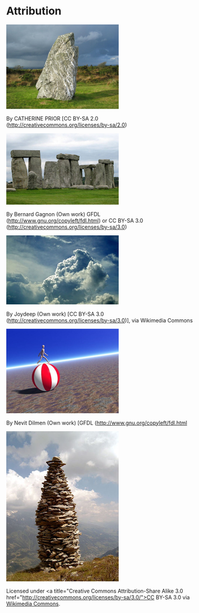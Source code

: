 # Attribution

<a title="CATHERINE PRIOR [CC BY-SA 2.0 (http://creativecommons.org/licenses/by-sa/2.0)], via Wikimedia Commons" 
href="https://commons.wikimedia.org/wiki/File%3ASt_Breock_Down_Monolith_-_Standing_Stone_-_geograph.org.uk_-_109844.jpg">
<img width="300" alt="St Breock Down Monolith - Standing Stone - geograph.org.uk - 109844" src="St_Breock_Down_Monolith.jpg"/>
</a>

By CATHERINE PRIOR [CC BY-SA 2.0 (http://creativecommons.org/licenses/by-sa/2.0)

<a title="By Bernard Gagnon (Own work) [GFDL (http://www.gnu.org/copyleft/fdl.html) or CC BY-SA 3.0 (http://creativecommons.org/licenses/by-sa/3.0)], via Wikimedia Commons" 
href="https://commons.wikimedia.org/wiki/File%3AStonehenge_02.jpg">
<img width="300" alt="Stonehenge 02" src="512px-Stonehenge_02.jpg"/></a>

By Bernard Gagnon (Own work) GFDL (http://www.gnu.org/copyleft/fdl.html) or CC BY-SA 3.0 (http://creativecommons.org/licenses/by-sa/3.0)

<a title="By Joydeep (Own work) [CC BY-SA 3.0 (http://creativecommons.org/licenses/by-sa/3.0)], via Wikimedia Commons" 
href="https://commons.wikimedia.org/wiki/File%3ACumulus_cloud_before_rain.jpg">
<img width="300" alt="Cumulus cloud before rain" src="Cumulus_cloud_before_rain.jpg"/></a>

By Joydeep (Own work) [CC BY-SA 3.0 (http://creativecommons.org/licenses/by-sa/3.0)], via Wikimedia Commons

<a title="By Nevit Dilmen (Own work) [GFDL (http://www.gnu.org/copyleft/fdl.html) or CC-BY-SA-3.0 (http://creativecommons.org/licenses/by-sa/3.0/)], via Wikimedia Commons" 
href="https://commons.wikimedia.org/wiki/File%3AUnstable_walk.jpg">
<img width="300" alt="Unstable walk" src="Unstable_walk.jpg"/></a>

By Nevit Dilmen (Own work) [GFDL (http://www.gnu.org/copyleft/fdl.html

<a href="https://commons.wikimedia.org/wiki/File:Cairn_at_Garvera,_Surselva,_Graubuenden,_Switzerland.jpg#/media/File:Cairn_at_Garvera,_Surselva,_Graubuenden,_Switzerland.jpg">
<img width="300" alt="Cairn at Garvera, Surselva, Graubuenden, Switzerland.jpg" src="Cairn.jpg"></a>

Licensed under <a title="Creative Commons Attribution-Share Alike 3.0 href="http://creativecommons.org/licenses/by-sa/3.0/">CC BY-SA 3.0</a> via <a href="//commons.wikimedia.org/wiki/">Wikimedia Commons</a>.

